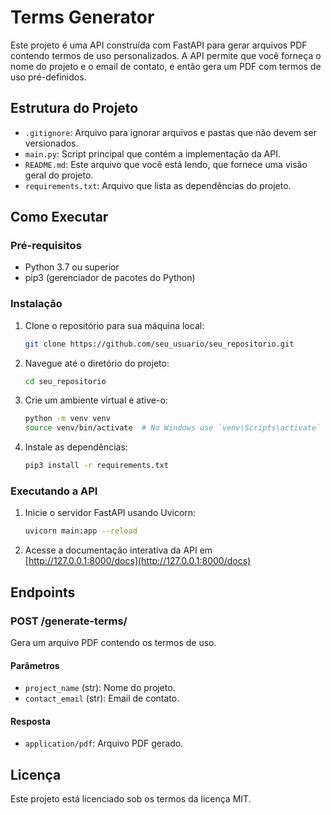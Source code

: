 
# Terms Generator

Este projeto é uma API construída com FastAPI para gerar arquivos PDF contendo termos de uso personalizados. A API permite que você forneça o nome do projeto e o email de contato, e então gera um PDF com termos de uso pré-definidos.

## Estrutura do Projeto

- `.gitignore`: Arquivo para ignorar arquivos e pastas que não devem ser versionados.
- `main.py`: Script principal que contém a implementação da API.
- `README.md`: Este arquivo que você está lendo, que fornece uma visão geral do projeto.
- `requirements.txt`: Arquivo que lista as dependências do projeto.

## Como Executar

### Pré-requisitos

- Python 3.7 ou superior
- pip3 (gerenciador de pacotes do Python)

### Instalação

1. Clone o repositório para sua máquina local:

   ```bash
   git clone https://github.com/seu_usuario/seu_repositorio.git
   ```

2. Navegue até o diretório do projeto:

   ```bash
   cd seu_repositorio
   ```

3. Crie um ambiente virtual e ative-o:

   ```bash
   python -m venv venv
   source venv/bin/activate  # No Windows use `venv\Scripts\activate`
   ```

4. Instale as dependências:

   ```bash
   pip3 install -r requirements.txt
   ```

### Executando a API

1. Inicie o servidor FastAPI usando Uvicorn:

   ```bash
   uvicorn main:app --reload
   ```

2. Acesse a documentação interativa da API em [http://127.0.0.1:8000/docs](http://127.0.0.1:8000/docs)

## Endpoints

### POST /generate-terms/

Gera um arquivo PDF contendo os termos de uso.

#### Parâmetros

- `project_name` (str): Nome do projeto.
- `contact_email` (str): Email de contato.

#### Resposta

- `application/pdf`: Arquivo PDF gerado.

## Licença

Este projeto está licenciado sob os termos da licença MIT.
